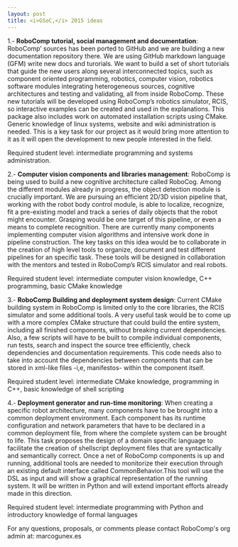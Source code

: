 ```yaml
---
layout: post
title: <i>GSoC,</i> 2015 ideas
---
```


1.- **RoboComp tutorial, social management and documentation**: RoboComp’ sources has been ported to GitHub and we are building a new documentation repository there. We are using GitHub markdown language (GFM) write new docs and turorials. We want to build a set of short tutorials that guide the new users along several interconnected topics, such as component oriented programming, robotics, computer vision, robotics software modules integrating heterogeneous sources, cognitive architectures and testing and validating, all from inside RoboComp. These new tutorials will be developed using RoboComp’s robotics simulator, RCIS, so interactive examples can be created and used in the explanations. This package also includes work on automated installation scripts using CMake. Generic knowledge of linux systems, website and wiki administration is needed. This is a key task for our project as it would bring more attention to it as it will open the development to new people interested in the field.

Required student level: intermediate programming and systems administration.

2.- **Computer vision components and libraries management**: RoboComp is being used to build a new cognitive architecture called RoboCog. Among the different modules already in progress, the object detection module is crucially important. We are pursuing an efficient 2D/3D vision pipeline that, working with the robot body control module, is able to localize, recognize, fit a pre-existing model and track a series of daily objects that the robot might encounter. Grasping would be one target of this pipeline, or even a means to complete recognition. There are currently many components implementing computer vision algorithms and intensive work done in pipeline construction. The key tasks on this idea would be to collaborate in the creation of high level tools to organize, document and test different pipelines for an specific task. These tools will be designed in collaboration with the mentors and tested in RoboComp’s RCIS simulator and real robots.

Required student level: intermediate computer vision knowledge, C++ programming, basic CMake knowledge

3.- **RoboComp Building and deployment system design**: Current CMake building system in RoboComp is limited only to the core libraries, the RCIS simulator and some additional tools. A very useful task would be to come up with a more complex CMake structure that could build the entire system, including all finished components, without breaking current dependencies. Also, a few scripts will have to be built to compile individual components, run tests, search and inspect the source tree efficiently, check dependencies and documentation requirements. This code needs also to take into account the dependencies between components that can be stored in xml-like files -i,e, manifestos- within the component itself.

Required student level: intermediate CMake knowledge, programming in C++, basic knowledge of shell scripting

4.- **Deployment generator and run-time monitoring**: When creating a specific robot architecture, many components have to be brought into a common deployment environment. Each component has its runtime configuration and network parameters that have to be declared in a common deployment file, from where the complete system can be brought to life. This task proposes the design of a domain specific language to facilitate the creation of shellscript deployment files that are syntactically and semantically correct. Once a net of RoboComp components is up and running, additional tools are needed to monitorize their execution through an existing default interface called CommonBehavior.This tool will use the DSL as input and will show a graphical representation of the running system. It will be written in Python and will extend important efforts already made in this direction.

Required student level: intermediate programming with Python and introductory knowledge of formal languages

For any questions, proposals, or comments please contact RoboComp's org admin at:
marcogunex.es
